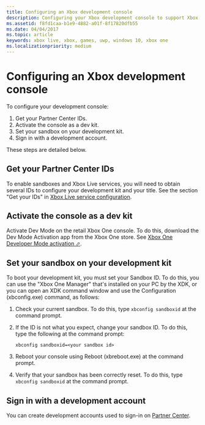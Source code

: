 ```yaml
---
title: Configuring an Xbox development console
description: Configuring your Xbox development console to support Xbox Live development.
ms.assetid: f8fd1caa-b1e9-4882-a01f-8f17820dfb55
ms.date: 04/04/2017
ms.topic: article
keywords: xbox live, xbox, games, uwp, windows 10, xbox one
ms.localizationpriority: medium
---
```


# Configuring an Xbox development console

To configure your development console:
1. Get your Partner Center IDs.
2. Activate the console as a dev kit.
3. Set your sandbox on your development kit.
4. Sign in with a development account.
 
These steps are detailed below.


## Get your Partner Center IDs

To enable sandboxes and Xbox Live services, you will need to obtain several IDs to configure your development kit and your title.
See the section "Get your IDs" in [Xbox Live service configuration](../../../../xbox-live-service-configuration.md#get_ids).


## Activate the console as a dev kit

Activate Dev Mode on the retail Xbox One console.
To do this, download the Dev Mode Activation app from the Xbox One store.
See <a href="https://docs.microsoft.com/en-us/windows/uwp/xbox-apps/devkit-activation" target="_blank">Xbox One Developer Mode activation &#11008;</a>.


## Set your sandbox on your development kit

To boot your development kit, you must set your Sandbox ID.
To do this, you can use the "Xbox One Manager" that's installed on your PC by the XDK, or you can open an XDK command window and use the Configuration (xbconfig.exe) command, as follows:

1. Check your current sandbox.
   To do this, type `xbconfig sandboxid` at the command prompt.

2. If the ID is not what you expect, change your sandbox ID.
   To do this, type the following at the command prompt:

   `xbconfig sandboxid=<your sandbox id>`

3. Reboot your console using Reboot (xbreboot.exe) at the command prompt.

4. Verify that your sandbox has been correctly reset.
   To do this, type `xbconfig sandboxid` at the command prompt.


## Sign in with a development account

You can create development accounts used to sign-in on [Partner Center](https://partner.microsoft.com/dashboard).
